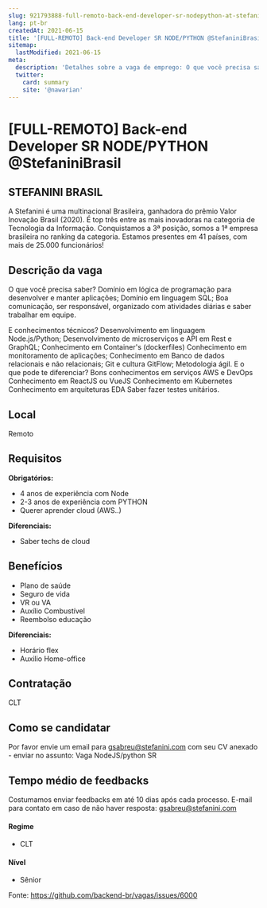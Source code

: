 ```yaml
---
slug: 921793888-full-remoto-back-end-developer-sr-nodepython-at-stefaninibrasil
lang: pt-br
createdAt: 2021-06-15
title: '[FULL-REMOTO] Back-end Developer SR NODE/PYTHON @StefaniniBrasil - Vaga de Emprego'
sitemap:
  lastModified: 2021-06-15
meta:
  description: 'Detalhes sobre a vaga de emprego: O que você precisa saber? Domínio em lógica de programação para desenvolver e manter aplicações; Domínio em linguagem SQL; Boa comunicação, ser responsável, organizado com atividades diárias e saber trabalhar em equipe. E conhecimentos técnicos? Desenvolvimento em linguagem Node.js/Python; Desenvolvimento de microserviços e API em Rest e GraphQL; Conhecimento em Container"s (dockerfiles) Conhecimento em monitoramento de aplicações; Conhecimento em Banco de dados relacionais e não relacionais; Git e cultura GitFlow; Metodologia ágil. E o que pode te diferenciar? Bons conhecimentos em serviços AWS e DevOps Conhecimento em ReactJS ou VueJS Conhecimento em Kubernetes Conhecimento em arquiteturas EDA Saber fazer testes unitários.'
  twitter:
    card: summary
    site: '@nawarian'
---
```


# [FULL-REMOTO] Back-end Developer SR NODE/PYTHON @StefaniniBrasil

<!--
==================================================
Full-Remoto
==================================================
-->
<!-- 
==================================================
OPORTUNIDADE DE BACKEND (NODEJS e PYTHON!

Aceitamos todos géneros.
==================================================
-->
<!--
==================================================
==================================================
-->
## STEFANINI BRASIL

A Stefanini é uma multinacional Brasileira, ganhadora do prêmio Valor Inovação Brasil (2020). É top três entre as mais inovadoras na categoria de Tecnologia da Informação. Conquistamos a 3ª posição, somos a 1ª empresa brasileira no ranking da categoria. Estamos presentes em 41 países, com mais de 25.000 funcionários!

## Descrição da vaga

O que você precisa saber?
Domínio em lógica de programação para desenvolver e manter aplicações;
Domínio em linguagem SQL;
Boa comunicação, ser responsável, organizado com atividades diárias e saber trabalhar em equipe.

E conhecimentos técnicos?
Desenvolvimento em linguagem Node.js/Python;
Desenvolvimento de microserviços e API em Rest e GraphQL;
Conhecimento em Container's (dockerfiles)
Conhecimento em monitoramento de aplicações;
Conhecimento em Banco de dados relacionais e não relacionais;
Git e cultura GitFlow;
Metodologia ágil.
E o que pode te diferenciar?
Bons conhecimentos em serviços AWS e DevOps
Conhecimento em ReactJS ou VueJS
Conhecimento em Kubernetes
Conhecimento em arquiteturas EDA
Saber fazer testes unitários.

## Local
Remoto

## Requisitos

**Obrigatórios:**
- 4 anos de experiência com Node
- 2-3 anos de experiência com PYTHON
- Querer aprender cloud (AWS..)

**Diferenciais:**
- Saber techs de cloud

## Benefícios

- Plano de saúde
- Seguro de vida
- VR ou VA
- Auxílio Combustível
- Reembolso educação

**Diferenciais:**
- Horário flex
- Auxilio Home-office

## Contratação

CLT

## Como se candidatar

Por favor envie um email para gsabreu@stefanini.com com seu CV anexado - enviar no assunto: Vaga NodeJS/python SR

## Tempo médio de feedbacks

Costumamos enviar feedbacks em até 10 dias após cada processo.
E-mail para contato em caso de não haver resposta: gsabreu@stefanini.com

#### Regime
- CLT

#### Nível
- Sênior




Fonte: https://github.com/backend-br/vagas/issues/6000